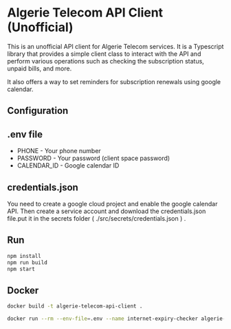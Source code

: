 # Algerie Telecom API Client (Unofficial)

This is an unofficial API client for Algerie Telecom services. It is a Typescript library that provides a simple client class to interact with the API and perform various operations such as checking the subscription status, unpaid bills, and more.

It also offers a way to set reminders for subscription renewals using google calendar.

## Configuration

## .env file

- PHONE - Your phone number
- PASSWORD - Your password (client space password)
- CALENDAR_ID - Google calendar ID

## credentials.json

You need to create a google cloud project and enable the google calendar API. Then create a service account and download the credentials.json file.put it in the secrets folder (
./src/secrets/credentials.json
) .

## Run

```bash
npm install
npm run build
npm start
```


## Docker

```bash
docker build -t algerie-telecom-api-client .

docker run --rm --env-file=.env --name internet-expiry-checker algerie-telecom-api-client
```
